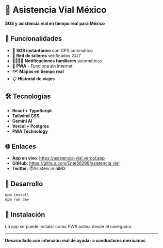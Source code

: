 # 🚨 Asistencia Vial México

**SOS y asistencia vial en tiempo real para México**

## 🚀 Funcionalidades

- 🚨 **SOS instantáneo** con GPS automático
- 🔧 **Red de talleres** verificados 24/7
- 👨👩👧👦 **Notificaciones familiares** automáticas
- 📱 **PWA** - Funciona sin internet
- 🗺️ **Mapas en tiempo real**
- 📋 **Historial de viajes**

## 🛠️ Tecnologías

- **React + TypeScript**
- **Tailwind CSS**
- **Gemini AI**
- **Vercel + Postgres**
- **PWA Technology**

## 🌐 Enlaces

- **App en vivo**: https://asistencia-vial.vercel.app
- **GitHub**: https://github.com/Ente56298/asistencia_vial
- **Twitter**: @AsistenciVialMX

## 🚀 Desarrollo

```bash
npm install
npm run dev
```

## 📱 Instalación

La app se puede instalar como PWA nativa desde el navegador.

---

**Desarrollado con intención real de ayudar a conductores mexicanos**